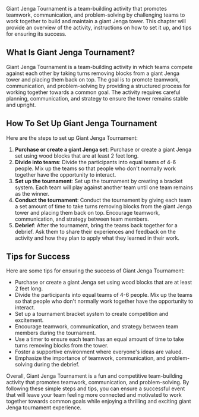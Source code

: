 
Giant Jenga Tournament is a team-building activity that promotes teamwork, communication, and problem-solving by challenging teams to work together to build and maintain a giant Jenga tower. This chapter will provide an overview of the activity, instructions on how to set it up, and tips for ensuring its success.

What Is Giant Jenga Tournament?
-------------------------------

Giant Jenga Tournament is a team-building activity in which teams compete against each other by taking turns removing blocks from a giant Jenga tower and placing them back on top. The goal is to promote teamwork, communication, and problem-solving by providing a structured process for working together towards a common goal. The activity requires careful planning, communication, and strategy to ensure the tower remains stable and upright.

How To Set Up Giant Jenga Tournament
------------------------------------

Here are the steps to set up Giant Jenga Tournament:

1. **Purchase or create a giant Jenga set**: Purchase or create a giant Jenga set using wood blocks that are at least 2 feet long.
2. **Divide into teams**: Divide the participants into equal teams of 4-6 people. Mix up the teams so that people who don't normally work together have the opportunity to interact.
3. **Set up the tournament**: Set up the tournament by creating a bracket system. Each team will play against another team until one team remains as the winner.
4. **Conduct the tournament**: Conduct the tournament by giving each team a set amount of time to take turns removing blocks from the giant Jenga tower and placing them back on top. Encourage teamwork, communication, and strategy between team members.
5. **Debrief**: After the tournament, bring the teams back together for a debrief. Ask them to share their experiences and feedback on the activity and how they plan to apply what they learned in their work.

Tips for Success
----------------

Here are some tips for ensuring the success of Giant Jenga Tournament:

* Purchase or create a giant Jenga set using wood blocks that are at least 2 feet long.
* Divide the participants into equal teams of 4-6 people. Mix up the teams so that people who don't normally work together have the opportunity to interact.
* Set up a tournament bracket system to create competition and excitement.
* Encourage teamwork, communication, and strategy between team members during the tournament.
* Use a timer to ensure each team has an equal amount of time to take turns removing blocks from the tower.
* Foster a supportive environment where everyone's ideas are valued.
* Emphasize the importance of teamwork, communication, and problem-solving during the debrief.

Overall, Giant Jenga Tournament is a fun and competitive team-building activity that promotes teamwork, communication, and problem-solving. By following these simple steps and tips, you can ensure a successful event that will leave your team feeling more connected and motivated to work together towards common goals while enjoying a thrilling and exciting giant Jenga tournament experience.
